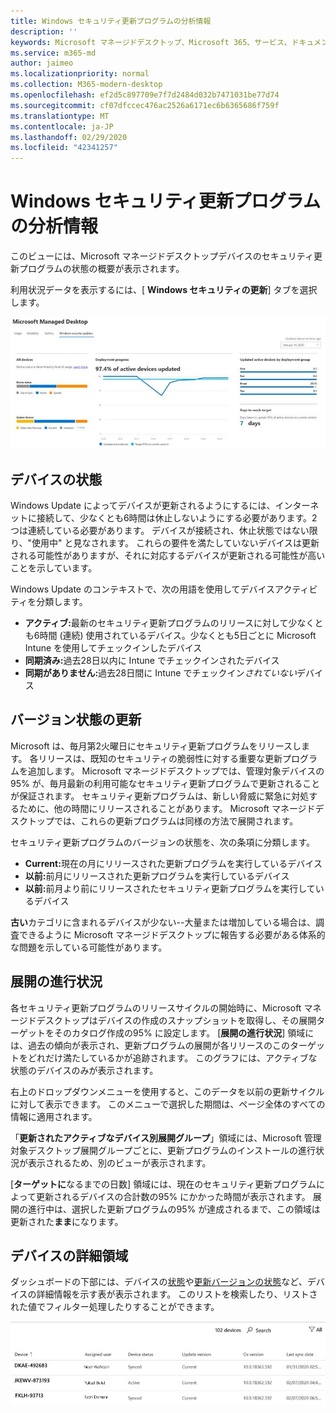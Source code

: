 ```yaml
---
title: Windows セキュリティ更新プログラムの分析情報
description: ''
keywords: Microsoft マネージドデスクトップ、Microsoft 365、サービス、ドキュメント
ms.service: m365-md
author: jaimeo
ms.localizationpriority: normal
ms.collection: M365-modern-desktop
ms.openlocfilehash: ef2d5c897709e7f7d2484d032b7471031be77d74
ms.sourcegitcommit: cf07dfccec476ac2526a6171ec6b6365686f759f
ms.translationtype: MT
ms.contentlocale: ja-JP
ms.lasthandoff: 02/29/2020
ms.locfileid: "42341257"
---
```

# <a name="windows-security-update-insights"></a>Windows セキュリティ更新プログラムの分析情報
このビューには、Microsoft マネージドデスクトップデバイスのセキュリティ更新プログラムの状態の概要が表示されます。 

利用状況データを表示するには、[ <strong>Windows セキュリティの更新</strong>] タブを選択します。

![[Windows セキュリティの更新] ウィンドウ: デバイスの状態の棒グラフ、左側の列の更新バージョン、センター列の時間の経過に伴う展開の進行状況の更新、および展開グループ別のアクティブなデバイスの割合、および95% 展開に達するまでの日数。右の列のターゲット。](../../media/update-insights.jpg)

## <a name="device-status"></a>デバイスの状態

Windows Update によってデバイスが更新されるようにするには、インターネットに接続して、少なくとも6時間は休止しないようにする必要があります。2つは連続している必要があります。 デバイスが接続され、休止状態ではない限り、"使用中" と見なされます。 これらの要件を満たしていないデバイスは更新される可能性がありますが、それに対応するデバイスが更新される可能性が高いことを示しています。 

Windows Update のコンテキストで、次の用語を使用してデバイスアクティビティを分類します。

- <strong>アクティブ:</strong>最新のセキュリティ更新プログラムのリリースに対して少なくとも6時間 (連続) 使用されているデバイス。少なくとも5日ごとに Microsoft Intune を使用してチェックインしたデバイス
- <strong>同期済み:</strong>過去28日以内に Intune でチェックインされたデバイス
- <strong>同期がありません:</strong>過去28日間に Intune でチェックイン<i>されていない</i>デバイス




## <a name="update-version-status"></a>バージョン状態の更新

Microsoft は、毎月第2火曜日にセキュリティ更新プログラムをリリースします。 各リリースは、既知のセキュリティの脆弱性に対する重要な更新プログラムを追加します。 Microsoft マネージドデスクトップでは、管理対象デバイスの95% が、毎月最新の利用可能なセキュリティ更新プログラムで更新されることが保証されます。 セキュリティ更新プログラムは、新しい脅威に緊急に対処するために、他の時間にリリースされることがあります。 Microsoft マネージドデスクトップでは、これらの更新プログラムは同様の方法で展開されます。

セキュリティ更新プログラムのバージョンの状態を、次の条項に分類します。

- <strong>Current:</strong>現在の月にリリースされた更新プログラムを実行しているデバイス
- <strong>以前:</strong>前月にリリースされた更新プログラムを実行しているデバイス
- <strong>以前:</strong>前月より前にリリースされたセキュリティ更新プログラムを実行しているデバイス

<strong>古い</strong>カテゴリに含まれるデバイスが少ない--大量または増加している場合は、調査できるように Microsoft マネージドデスクトップに報告する必要がある体系的な問題を示している可能性があります。


## <a name="deployment-progress"></a>展開の進行状況

各セキュリティ更新プログラムのリリースサイクルの開始時に、Microsoft マネージドデスクトップはデバイスの作成のスナップショットを取得し、その展開ターゲットをそのカタログ作成の95% に設定します。 [<strong>展開の進行状況</strong>] 領域には、過去の傾向が表示され、更新プログラムの展開が各リリースのこのターゲットをどれだけ満たしているかが追跡されます。 このグラフには、アクティブな状態のデバイスのみが表示されます。

右上のドロップダウンメニューを使用すると、このデータを以前の更新サイクルに対して表示できます。 このメニューで選択した期間は、ページ全体のすべての情報に適用されます。

「<strong>更新されたアクティブなデバイス別展開グループ</strong>」領域には、Microsoft 管理対象デスクトップ展開グループごとに、更新プログラムのインストールの進行状況が表示されるため、別のビューが表示されます。

[<strong>ターゲットに</strong>なるまでの日数] 領域には、現在のセキュリティ更新プログラムによって更新されるデバイスの合計数の95% にかかった時間が表示されます。 展開の進行中は、選択した更新プログラムの95% が達成されるまで、この領域は更新された<strong>まま</strong>になります。

## <a name="device-details-area"></a>デバイスの詳細領域

ダッシュボードの下部には、デバイスの[状態](#device-status)や[更新バージョンの状態](#update-version-status)など、デバイスの詳細情報を示す表が表示されます。 このリストを検索したり、リストされた値でフィルター処理したりすることができます。


![デバイスの詳細表。デバイス名、割り当てられているユーザー、デバイスの状態、更新バージョン、オペレーティングシステムのバージョン、およびデバイスが最後に同期された日付が表示されます。](../../media/security-update-insights-device-table-sterile.png)

